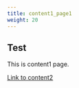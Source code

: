 ```yaml
---
title: content1_page1
weight: 20
---
```

## Test

This is content1 page.

[Link to content2](../content2/test.html)